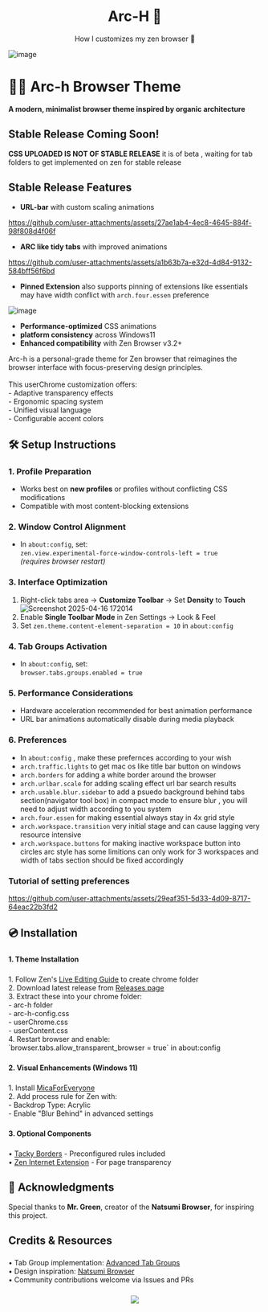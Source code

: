 <p align="center">
    <h1 align="center">Arc-H 🌌</h2>
</p>

<p align="center">How I customizes my zen browser 🌸</p>

![image](https://github.com/user-attachments/assets/d763ead6-b092-441d-8dbe-535f2c64b8b6)

###

# 🍋‍🟩 Arc-h Browser Theme  

**A modern, minimalist browser theme inspired by organic architecture**  



## Stable Release Coming Soon! ##

 **CSS UPLOADED IS NOT OF STABLE RELEASE**  it is of beta , waiting for tab folders to get implemented on zen for stable release

## Stable Release Features

- **URL-bar** with custom scaling animations



https://github.com/user-attachments/assets/27ae1ab4-4ec8-4645-884f-98f808d4f06f



- **ARC like tidy tabs** with improved animations

https://github.com/user-attachments/assets/a1b63b7a-e32d-4d84-9132-584bff56f6bd

- **Pinned Extension** also supports pinning of extensions like essentials may have width conflict with `arch.four.essen` preference

![image](https://github.com/user-attachments/assets/b31d35ec-af3e-49ef-a149-ae545b720683)

- **Performance-optimized** CSS animations
- **platform consistency** across Windows11
- **Enhanced compatibility** with Zen Browser v3.2+

<p align="left">Arc-h is a personal-grade theme for Zen browser that reimagines the browser interface with focus-preserving design principles.<br><br>This userChrome customization offers:<br>- Adaptive transparency effects<br>- Ergonomic spacing system<br>- Unified visual language<br>- Configurable accent colors</p>

###

## 🛠️ Setup Instructions  

### 1. Profile Preparation  
- Works best on **new profiles** or profiles without conflicting CSS modifications
- Compatible with most content-blocking extensions

### 2. Window Control Alignment  
- In `about:config`, set:  
  `zen.view.experimental-force-window-controls-left = true`  
  *(requires browser restart)*

### 3. Interface Optimization  
1. Right-click tabs area → **Customize Toolbar** → Set **Density** to **Touch**
![Screenshot 2025-04-16 172014](https://github.com/user-attachments/assets/f2197a98-3332-4db0-823b-ea666968634e)
2. Enable **Single Toolbar Mode** in Zen Settings → Look & Feel
3. Set `zen.theme.content-element-separation = 10` in `about:config`

### 4. Tab Groups Activation  
- In `about:config`, set:  
  `browser.tabs.groups.enabled = true`

### 5. Performance Considerations  
- Hardware acceleration recommended for best animation performance
- URL bar animations automatically disable during media playback

### 6. Preferences
- In `about:config` , make these prefernces according to your wish
- `arch.traffic.lights` to get mac os like title bar button on windows
- `arch.borders` for adding a white border around the browser
- `arch.urlbar.scale` for adding scaling effect url bar search results
- `arch.usable.blur.sidebar` to add a psuedo background behind tabs section(navigator tool box) in compact mode to ensure blur , you will need to adjust width according to you system
- `arch.four.essen` for making essential always stay in 4x grid style
- `arch.workspace.transition` very initial stage and can cause lagging very resource intensive
- `arch.workspace.buttons` for making  inactive workspace button into circles arc style has some limitions can only work for 3 workspaces and width of tabs section should be fixed accordingly                   
### Tutorial of setting preferences


https://github.com/user-attachments/assets/29eaf351-5d33-4d09-8717-64eac22b3fd2



<h2 align="left">💿 Installation</h2>

###

<h4 align="left">1. Theme Installation</h4>

###

<p align="left">1. Follow Zen's <a href="https://docs.zen-browser.app/guides/live-editing">Live Editing Guide</a> to create chrome folder<br>
2. Download latest release from <a href="https://github.com/[yourusername]/arc-h/releases">Releases page</a><br>
3. Extract these into your chrome folder:<br>
   - arc-h folder<br>
   - arc-h-config.css<br>
   - userChrome.css<br>
   - userContent.css<br>
4. Restart browser and enable:<br>
   `browser.tabs.allow_transparent_browser = true` in about:config</p>

###

<h4 align="left">2. Visual Enhancements (Windows 11)</h4>

###

<p align="left">1. Install <a href="https://github.com/MicaForEveryone/MicaForEveryone">MicaForEveryone</a><br>
2. Add process rule for Zen with:<br>
   - Backdrop Type: Acrylic<br>
   - Enable "Blur Behind" in advanced settings</p>

###

<h4 align="left">3. Optional Components</h4>

###

<p align="left">• <a href="https://github.com/lukeyou05/tacky-borders">Tacky Borders</a> - Preconfigured rules included<br>
• <a href="https://addons.mozilla.org/en-US/firefox/addon/zen-internet/">Zen Internet Extension</a> - For page transparency</p>

## 🙏 Acknowledgments  
Special thanks to **Mr. Green**, creator of the **Natsumi Browser**, for inspiring this project.  


###

<h2 align="left">Credits & Resources</h2>

###

<p align="left">• Tab Group implementation: <a href="https://github.com/Anoms12/Advanced-Tab-Groups">Advanced Tab Groups</a><br>
• Design inspiration: <a href="https://github.com/greeeen-dev/natsumi-browser">Natsumi Browser</a><br>
• Community contributions welcome via Issues and PRs</p>

###

<div align="center">
  <img src="https://img.shields.io/github/release/[yourusername]/arc-h?style=for-the-badge&label=STABLE%20RELEASE">
</div>
